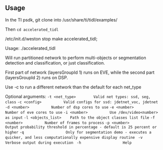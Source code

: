 ## Usage

In the TI psdk, git clone into /usr/share/ti/tidl/examples/

Then `cd accelerated_tidl`


/etc/init.d/weston stop
make accelerated_tidl;

Usage: ./accelerated_tidl

Will run partitioned network to perform multi-objects or segmentation detection and classification, or just classification.  

First part of network (layersGroupId 1) runs on EVE, while the second part (layersGroupId 2) runs on DSP.

Use -c to run a different network than the default for each net_type

Optional arguments:
 `-t <net_type>        Valid net types: ssd, seg, class`
 `-c <config>          Valid configs for ssd: jdetnet_voc, jdetnet`
 `-d <number>          Number of dsp cores to use`
 `-e <number>          Number of eve cores to use`
 `-i <number>          Use /dev/video<number> as input`
 `-l <objects_list>    Path to the object classes list file`
 `-f <number>          Number of frames to process`
 `-p <number>          Output probability threshold in percentage - default is 25 percent or higher`
 `-q                   Only for segmentation demo - executes a quicker, and less computationally expensive display routine`
` -v                   Verbose output during execution`
` -h                   Help`
